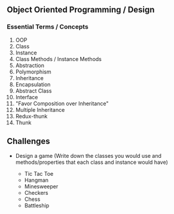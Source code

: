 ## Object Oriented Programming / Design

### Essential Terms / Concepts

1.  OOP
2.  Class
3.  Instance
4.  Class Methods / Instance Methods
5.  Abstraction
6.  Polymorphism
7.  Inheritance
8.  Encapsulation
9.  Abstract Class
10. Interface
11. "Favor Composition over Inheritance"
12. Multiple Inheritance
13. Redux-thunk
14. Thunk

## Challenges

* Design a game (Write down the classes you would use and methods/properties that each class and instance would have)

  * Tic Tac Toe
  * Hangman
  * Minesweeper
  * Checkers
  * Chess
  * Battleship
